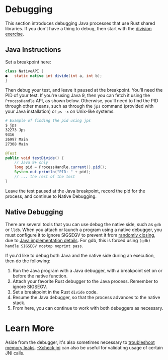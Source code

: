 # Debugging
This section introduces debugging Java processes that use Rust shared libraries.
If you don't have a thing to debug, then start with the [division
exercise](./division_exercise.md).

## Java Instructions
Set a breakpoint here:

```java
class NativeAPI {
●   static native int divide(int a, int b);
}
```

Then debug your test, and leave it paused at the breakpoint. You'll need the PID
of your test. If you're using Java 9, then you can fetch it using the
`ProcessHandle` API, as shown below. Otherwise, you'll need to find the PID
through other means, such as through the `jps` command (provided with your Java
installation) or `ps -x` on Unix-like systems.

```bash
# Example of finding the pid using jps
$ jps
32273 Jps
9316
26997 Main
27308 Main
```

```java
@Test
public void testDivide() {
    // Java 9+ only
    long pid = ProcessHandle.current().pid();
    System.out.println("PID: " + pid);
    // ... the rest of the test
}
```

Leave the test paused at the Java breakpoint, record the pid for the process,
and continue to Native Debugging.

## Native Debugging
There are several tools that you can use debug the native side, such as `gdb` or
`lldb`. When you attach or launch a program using a native debugger, you must configure it
to ignore SIGSEGV to prevent it from [randomly
closing](https://neugens.wordpress.com/2015/02/26/debugging-the-jdk-with-gdb/),
due to [Java implementation
details](https://medium.com/@pirogov.alexey/gdb-debug-native-part-of-java-application-c-c-libraries-and-jdk-6593af3b4f3f).
For gdb, this is forced using `(gdb) handle SIGSEGV nostop noprint pass`.

If you'd like to debug both Java and the native side during an execution, then
do the following:

1. Run the Java program with a Java debugger, with a breakpoint set on or before
   the native function.
2. Attach your favorite Rust debugger to the Java process. Remember to ignore
   SIGSEGV.
3. Set a breakpoint in the Rust `divide` code.
4. Resume the Java debugger, so that the process advances to the native stack.
5. From here, you can continue to work with both debuggers as necessary.

# Learn More
Aside from the debugger, it's also sometimes necessary to [troubleshoot memory
leaks](https://docs.oracle.com/en/java/javase/11/troubleshoot/troubleshoot-memory-leaks.html#GUID-79F26B47-9240-4F32-A817-1DD77A361F31).
[-Xcheck:jni](https://docs.oracle.com/javase/8/docs/technotes/guides/troubleshoot/clopts002.html)
can also be useful for validating usage of certain JNI calls.
